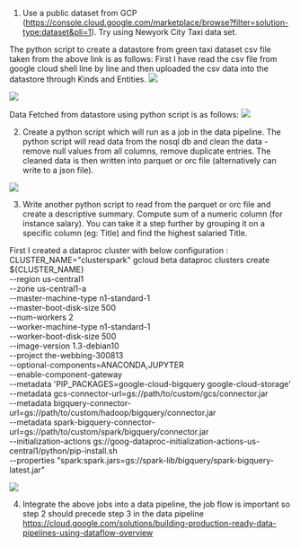 1. Use a public dataset from GCP (https://console.cloud.google.com/marketplace/browse?filter=solution-type:dataset&pli=1). Try using Newyork City Taxi data set.

The python script to create a datastore from green taxi dataset csv file taken from the above link is as follows:
First I have read the csv file from google cloud shell line by line and then uploaded the csv data into the datastore through Kinds and Entities.
![](https://github.com/div150283/TechPathawaysProgramModule1/blob/main/Week%205%20Assignment/Images/csvdatastore.png)

![](https://github.com/div150283/TechPathawaysProgramModule1/blob/main/Week%205%20Assignment/Images/loadingdataindatastore.png)

Data Fetched from datastore using python script is as follows:
![](https://github.com/div150283/TechPathawaysProgramModule1/blob/main/Week%205%20Assignment/Images/fetchingdata.png)

2. Create a python script which will run as a job in the data pipeline. The python script will read data from the nosql db and clean the data - remove null values from all columns, remove duplicate entries. The cleaned data is then written into parquet or orc file (alternatively can write to a json file).

![](https://github.com/div150283/TechPathawaysProgramModule1/blob/main/Week%205%20Assignment/Images/removingNullandDuplicates_createParquet.png)

3. Write another python script to read from the parquet or orc file and create a descriptive summary. Compute sum of a numeric column (for instance salary). You can take it a step further by grouping it on a specific column (eg: Title) and find the highest salaried Title.

First I created a dataproc cluster with below configuration :
CLUSTER_NAME="clusterspark" 
gcloud beta dataproc clusters create ${CLUSTER_NAME} \
--region us-central1 \
--zone us-central1-a  \
--master-machine-type n1-standard-1 \
--master-boot-disk-size 500 \
--num-workers 2  \
--worker-machine-type n1-standard-1  \
--worker-boot-disk-size 500  \
--image-version 1.3-debian10  \
--project the-webbing-300813 \
--optional-components=ANACONDA,JUPYTER  \
--enable-component-gateway \
--metadata 'PIP_PACKAGES=google-cloud-bigquery google-cloud-storage'  \
--metadata gcs-connector-url=gs://path/to/custom/gcs/connector.jar  \
--metadata bigquery-connector-url=gs://path/to/custom/hadoop/bigquery/connector.jar  \
--metadata spark-bigquery-connector-url=gs://path/to/custom/spark/bigquery/connector.jar  \
--initialization-actions gs://goog-dataproc-initialization-actions-us-central1/python/pip-install.sh \
--properties "spark:spark.jars=gs://spark-lib/bigquery/spark-bigquery-latest.jar"

![](https://github.com/div150283/TechPathawaysProgramModule1/blob/main/Week%205%20Assignment/Images/creatingdataproccluster.png)

4. Integrate the above jobs into a data pipeline, the job flow is important so step 2 should precede step 3 in the data pipeline https://cloud.google.com/solutions/building-production-ready-data-pipelines-using-dataflow-overview
